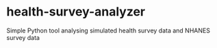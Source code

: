 # health-survey-analyzer
Simple Python tool analysing simulated health survey data and NHANES survey data
